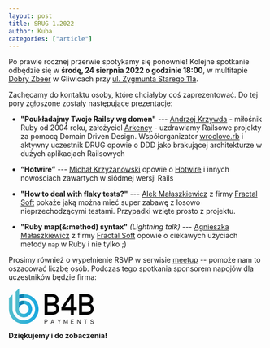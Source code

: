 ```yaml
---
layout: post
title: SRUG 1.2022
author: Kuba
categories: ["article"]
---
```


Po prawie rocznej przerwie spotykamy się ponownie! Kolejne spotkanie
odbędzie się w **środę, 24&nbsp;sierpnia&nbsp;2022 o godzinie 18:00**,
w multitapie [Dobry Zbeer](https://www.facebook.com/DobryZbeer/) w
Gliwicach przy
[ul.&nbsp;Zygmunta&nbsp;Starego&nbsp;11a](https://www.google.com/maps/place/Zygmunta+Starego+11a,+44-100+Gliwice/).

Zachęcamy do kontaktu osoby, które chciałyby coś zaprezentować. Do tej
pory zgłoszone zostały następujące prezentacje:

- **"Poukładajmy Twoje Railsy wg domen"** ---
  [Andrzej Krzywda](https://github.com/andrzejkrzywda) - miłośnik Ruby od 2004 roku,
  założyciel [Arkency](https://arkency.com/) - uzdrawiamy Railsowe projekty za pomocą Domain Driven Design.
  Współorganizator [wroclove.rb](https://wrocloverb.com/) i aktywny uczestnik DRUG opowie o DDD jako brakującej architekturze w dużych aplikacjach Railsowych

- **“Hotwire”** --- [Michał Krzyżanowski](https://github.com/krzyzak)
  opowie o [Hotwire](https://hotwired.dev/) i innych nowościach
  zawartych w siódmej wersji Rails

- **"How to deal with flaky tests?"** ---
  [Alek Małaszkiewicz](https://torrocus.com)
  z firmy [Fractal Soft](https://fractalsoft.org)
  pokaże jaką można mieć super zabawę z losowo nieprzechodzącymi testami.
  Przypadki wzięte prosto z projektu.

- **"Ruby map(&:method) syntax"** _(Lightning talk)_ ---
  [Agnieszka Małaszkiewicz](https://womanonrails.com/pl/)
  z firmy [Fractal Soft](https://fractalsoft.org/pl)
  opowie o ciekawych użyciach metody `map` w Ruby i nie tylko ;)

Prosimy również o wypełnienie RSVP w serwisie
[meetup](https://www.meetup.com/srugpl/events/287592952/) -- pomoże
nam to oszacować liczbę osób. Podczas tego spotkania sponsorem napojów dla
uczestników będzie firma:

<div class="text-center"><a href="https://www.b4bpayments.com/" target="_blank"><svg xmlns="http://www.w3.org/2000/svg" width="168" height="70"><defs><linearGradient x1="-.02%" y1="49.947%" x2="100.019%" y2="49.947%" id="a"><stop stop-color="#53BECC" offset="0%"/><stop stop-color="#16A7DF" offset="98.97%"/></linearGradient><linearGradient x1=".039%" y1="49.997%" x2="100.051%" y2="49.997%" id="b"><stop stop-color="#53BECC" offset="0%"/><stop stop-color="#16A7DF" offset="98.97%"/></linearGradient><linearGradient x1="13.16%" y1="85.835%" x2="75.656%" y2="-.41%" id="c"><stop stop-color="#16A7DF" offset="1.026%"/><stop stop-color="#53BECC" offset="100%"/></linearGradient><linearGradient x1="1.5%" y1="91.076%" x2="95.961%" y2="6.904%" id="d"><stop stop-color="#16A7DF" offset="1.026%"/><stop stop-color="#53BECC" offset="100%"/></linearGradient></defs><g fill-rule="nonzero" fill="none"><path d="M74.2 61.1c1.8 0 2.5 1.3 2.5 2.4 0 1.1-.7 2.4-2.5 2.4h-2.4v3.5h-1v-8.3h3.4Zm-2.4 1v3h2.4c1.1 0 1.5-.8 1.5-1.5s-.4-1.5-1.5-1.5h-2.4ZM88.5 67.3h-3.7l-.8 2.1h-1l3.1-8.3h1l3.1 8.3h-1l-.7-2.1Zm-3.3-1h3l-1.5-4-1.5 4ZM100.1 66.1v3.3h-1v-3.3l-2.7-4.9h1.1l2.1 3.9 2.1-3.9h1.1zM112.1 68.6l-2.4-5.8v6.7h-1v-8.3h1.3l2.6 6.2 2.6-6.2h1.3v8.3h-1v-6.7l-2.4 5.8zM128.3 62.1h-4.6v2.7h3.8v.9h-3.8v2.8h4.6v.9h-5.6v-8.3h5.6zM141.5 69.4h-1.1l-4-6.7v6.7h-1v-8.3h1.1l4 6.6v-6.6h1zM154.4 62.1h-2.5v7.4h-1v-7.4h-2.5v-.9h6zM162.2 67c.1.8.8 1.7 2.1 1.7 1.4 0 2.1-.7 2.1-1.4 0-1.4-1.5-1.4-3.2-1.8-.9-.3-1.8-.8-1.8-2.1 0-1.2 1.1-2.3 2.8-2.3 2.2 0 2.9 1.4 3 2.5h-1c-.1-.8-.5-1.6-2-1.6-1.1 0-1.8.5-1.8 1.3 0 1.2 1.3 1.1 3.1 1.7 1 .3 1.9.9 1.9 2.3 0 1.3-1.1 2.4-3.1 2.4-1.9 0-3-1.2-3.2-2.6h1.1V67Z" fill="#161617"/><path d="M71.1 11.3h14.1c7.9 0 12.9 4.1 12.9 10.9 0 3.7-1.7 6.7-4.9 8.4 3.9 1.6 6.1 5 6.1 9.5 0 7.3-5.3 11.6-13.2 11.6h-15V11.3Zm5.3 4.9v12.2h9.1c4.9 0 7.2-2.6 7.2-6.2 0-3.7-2.7-6-7.6-6h-8.7Zm0 17.2v13.4h9.7c4.9 0 7.9-2.8 7.9-6.7 0-4-2.5-6.7-8.1-6.7h-9.5ZM122.7 42.4h-18.4v-4.9l18.3-26.2h5.5v26.2h5.9v4.9h-5.9v9.3h-5.3v-9.3h-.1Zm0-4.9v-18l-12.6 18h12.6ZM139 11.3h14.1c7.9 0 12.9 4.1 12.9 10.9 0 3.7-1.7 6.7-4.9 8.4 3.9 1.6 6.1 5 6.1 9.5 0 7.3-5.3 11.6-13.2 11.6h-15V11.3Zm5.3 4.9v12.2h9.1c4.9 0 7.2-2.6 7.2-6.2 0-3.7-2.7-6-7.6-6h-8.7Zm0 17.2v13.4h9.7c4.9 0 7.9-2.8 7.9-6.7 0-4-2.5-6.7-8.1-6.7h-9.5Z" stroke="#020203" stroke-width=".5" fill="#020203"/><path d="M30 23.9h-.8c-3.4 0-6.6 1-9.2 2.8V0l-7 6.6.1 3.1V38.9s-.1 3.1 0 4.1c0 .5.2 1.8.3 2.1 2 6.9 8.5 12 16.1 11.8 8.5-.1 15.7-6.9 16.2-15.4.6-9.4-6.6-17.2-15.7-17.6ZM38.8 41c-.3 4.8-4.3 8.8-9.2 9-5.5.2-10-4.2-10-9.6 0-.9.1-1.8.4-2.7 1.2-4 4.8-6.9 9.2-6.9h.8c5.1.4 9.1 4.9 8.8 10.2Z" fill="url(#a)" transform="translate(.8)"/><path d="M31.3 69.5c14.3-1 25.9-12.5 27-26.8 1.3-16.9-11.8-31-28.3-31.5-3.5-.1-6.9.5-10 1.5v7.4c2.8-1.3 5.9-2 9.2-2h.8c11.9.4 21.5 10.2 21.5 22.3 0 12.9-10.9 23.2-24 22.2-11.7-.9-20.6-10.9-20.6-22.7V12.1L0 18.9v21.5c0 16.8 14.3 30.3 31.3 29.1Z" fill="url(#b)" transform="translate(.8)"/><path d="M20 26.7v11c1.2-4 4.8-6.9 9.2-6.9h.8v-6.9h-.8c-3.4 0-6.6 1-9.2 2.8Z" fill="url(#c)" transform="translate(.8)"/><path d="M20 12.7v7.4c2.8-1.3 5.9-2 9.2-2h.8v-6.9c-3.5-.1-6.9.5-10 1.5Z" fill="url(#d)" transform="translate(.8)"/><path d="M20 26.7v11c1.2-4 4.8-6.9 9.2-6.9h.8v-6.9h-.8c-3.4 0-6.6 1-9.2 2.8Z" fill="url(#c)" style="mix-blend-mode:multiply" transform="translate(.8)"/><path d="M20 12.7v7.4c2.8-1.3 5.9-2 9.2-2h.8v-6.9c-3.5-.1-6.9.5-10 1.5Z" fill="url(#d)" style="mix-blend-mode:multiply" transform="translate(.8)"/></g></svg></a></div>


**Dziękujemy i do zobaczenia!**
